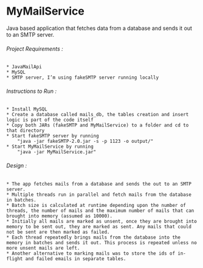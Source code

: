 
# MyMailService
Java based application that fetches data from a database and sends it out to an SMTP server.

###### Project Requirements : 
    * JavaMailApi
    * MySQL
    * SMTP server, I’m using fakeSMTP server running locally

###### Instructions to Run :
    * Install MySQL
    * Create a database called mails_db, the tables creation and insert logic is part of the code itself
    * Copy both JARs (fakeSMTP and MyMailService) to a folder and cd to that directory
    * Start fakeSMTP server by running 
        "java -jar fakeSMTP-2.0.jar -s -p 1123 -o output/"
    * Start MyMailService by running
        "java -jar MyMailService.jar"

###### Design :
    * The app fetches mails from a database and sends the out to an SMTP server.
    * Multiple threads run in parallel and fetch mails from the database in batches.
    * Batch size is calculated at runtime depending upon the number of threads, the number of mails and the maximum number of mails that can brought into memory (assumed as 10000).
    * Initially all mails are marked as unsent, once they are brought into memory to be sent out, they are marked as sent. Any mails that could not be sent are then marked as failed.
    * Each thread repeatedly brings mails from the database into the memory in batches and sends it out. This process is repeated unless no more unsent mails are left.
    * Another alternative to marking mails was to store the ids of in-flight and failed emails in separate tables.

